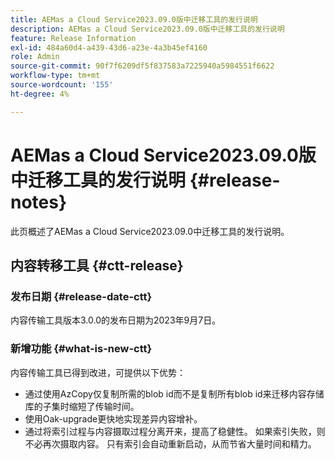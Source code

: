 ```yaml
---
title: AEMas a Cloud Service2023.09.0版中迁移工具的发行说明
description: AEMas a Cloud Service2023.09.0版中迁移工具的发行说明
feature: Release Information
exl-id: 484a60d4-a439-43d6-a23e-4a3b45ef4160
role: Admin
source-git-commit: 90f7f6209df5f837583a7225940a5984551f6622
workflow-type: tm+mt
source-wordcount: '155'
ht-degree: 4%

---
```


# AEMas a Cloud Service2023.09.0版中迁移工具的发行说明 {#release-notes}

此页概述了AEMas a Cloud Service2023.09.0中迁移工具的发行说明。

## 内容转移工具 {#ctt-release}

### 发布日期 {#release-date-ctt}

内容传输工具版本3.0.0的发布日期为2023年9月7日。

### 新增功能 {#what-is-new-ctt}

内容传输工具已得到改进，可提供以下优势：

* 通过使用AzCopy仅复制所需的blob id而不是复制所有blob id来迁移内容存储库的子集时缩短了传输时间。
* 使用Oak-upgrade更快地实现差异内容增补。
* 通过将索引过程与内容摄取过程分离开来，提高了稳健性。 如果索引失败，则不必再次摄取内容。 只有索引会自动重新启动，从而节省大量时间和精力。
